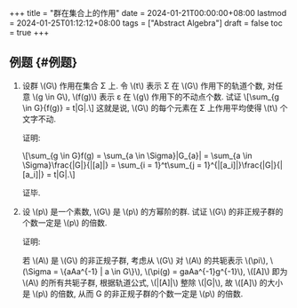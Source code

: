 +++
title = "群在集合上的作用"
date = 2024-01-21T00:00:00+08:00
lastmod = 2024-01-25T01:12:12+08:00
tags = ["Abstract Algebra"]
draft = false
toc = true
+++

## 例题 {#例题}

1.  设群 \\(G\\) 作用在集合 &Sigma; 上. 令 \\(t\\) 表示 &Sigma; 在 \\(G\\) 作用下的轨道个数,
    对任意 \\(g \in G\\), \\(f(g)\\) 表示 &epsilon; 在 \\(g\\) 作用下的不动点个数. 试证
    \\[\sum\_{g \in G}{f(g)} = t|G|.\\]
    这就是说, \\(G\\) 的每个元素在 &Sigma; 上作用平均使得 \\(t\\) 个文字不动.

    证明:

    \\[\sum\_{g \in G}f(g) = \sum\_{a \in \Sigma}|G\_{a}| = \sum\_{a \in \Sigma}\frac{|G|}{|[a]|} = \sum\_{i = 1}^t\sum\_{j = 1}^{|[a\_i]|}\frac{|G|}{|[a\_i]|} = t|G|.\\]

    证毕.

2.  设 \\(p\\) 是一个素数, \\(G\\) 是 \\(p\\) 的方幂阶的群. 试证 \\(G\\) 的非正规子群的个数一定是 \\(p\\) 的倍数.

    证明:

    若 \\(A\\) 是 \\(G\\) 的非正规子群, 考虑从 \\(G\\) 对 \\(A\\) 的共轭表示 \\(\pi\\),
    \\(\Sigma = \\{aAa^{-1} | a \in G\\}\\), \\(\pi(g) = gaAa^{-1}g^{-1}\\),
    \\([A]\\) 即为 \\(A\\) 的所有共轭子群, 根据轨道公式, \\(|[A]|\\) 整除 \\(|G|\\),
    故 \\([A]\\) 的大小是 \\(p\\) 的倍数, 从而 G 的非正规子群的个数一定是 \\(p\\) 的倍数.
